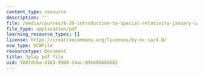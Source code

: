 ```yaml
---
content_type: resource
description: ''
file: /media/courses/8-20-introduction-to-special-relativity-january-iap-2021/5807dcbad163990014ac09eb0bb8b082_mBGJOLE7ZUg.pdf
file_type: application/pdf
learning_resource_types: []
license: https://creativecommons.org/licenses/by-nc-sa/4.0/
ocw_type: OCWFile
resourcetype: Document
title: 3play pdf file
uid: 5807dcba-d163-9900-14ac-09eb0bb8b082
---
```

